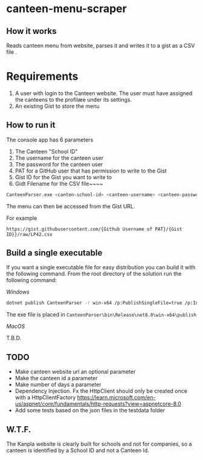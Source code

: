 # canteen-menu-scraper

## How it works
Reads canteen menu from website, parses it and writes it to a gist as a CSV file .

# Requirements
1. A user with login to the Canteen website. The user must have assigned the canteens to the profilæe under its settings.
2. An existing Gist to store the menu

## How to run it
The console app has 6 parameters
1. The Canteen "School ID"
1. The username for the canteen user
2. The password for the canteen user
3. PAT for a GitHub user that has permission to write to the Gist 
4. Gist ID for the Gist you want to write to
5. Gidt Filename for the CSV file~~~~

```bash
CanteenParser.exe <canten-school-id> <canteen-username> <canteen-password> <github-pat> <gist-id> <gist-filename>
```

The menu can then be accessed from the Gist URL.

For example
```
https://gist.githubusercontent.com/{Github Username of PAT}/{Gist ID}}/raw/LP42.csv
```

## Build a single executable
If you want a single executable file for easy distribution you can build it with the following command. 
From the root directory of the solution run the following command:

_Windows_
```bash
dotnet publish CanteenParser -r win-x64 /p:PublishSingleFile=true /p:IncludeNativeLibrariesForSelfExtract=true /p:DebugType=embedded
```
The exe file is placed in `CanteenParser\bin\Release\net8.0\win-x64\publish`

_MacOS_ 

T.B.D.

## TODO
* Make canteen website url an optional parameter
* Make the canteen id a parameter
* Make number of days a parameter
* Dependency Injection. Fx the HttpClient should only be created once with a HttpClientFactory https://learn.microsoft.com/en-us/aspnet/core/fundamentals/http-requests?view=aspnetcore-8.0
* Add some tests based on the json files in the testdata folder

## W.T.F.
The Kanpla website is clearly built for schools and not for companies, so a canteen is identified by a School ID and not a Canteen Id. 